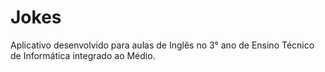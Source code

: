 # Jokes

Aplicativo desenvolvido para aulas de Inglês no 3° ano de Ensino Técnico de Informática integrado ao Médio.
